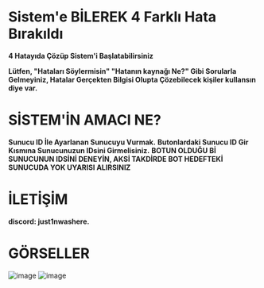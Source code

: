 # Sistem'e BİLEREK 4 Farklı Hata Bırakıldı
**4 Hatayıda Çözüp Sistem'i Başlatabilirsiniz**

**Lütfen, "Hataları Söylermisin" "Hatanın kaynağı Ne?" Gibi Sorularla Gelmeyiniz, Hatalar Gerçekten Bilgisi Olupta Çözebilecek kişiler kullansın diye var.**
#
#

# SİSTEM'İN AMACI NE?
**Sunucu ID İle Ayarlanan Sunucuyu Vurmak.**
**Butonlardaki Sunucu ID Gir Kısmına Sunucunuzun IDsini Girmelisiniz.**
**BOTUN OLDUĞU Bİ SUNUCUNUN IDSİNİ DENEYİN, AKSİ TAKDİRDE BOT HEDEFTEKİ SUNUCUDA YOK UYARISI ALIRSINIZ**

# İLETİŞİM
**discord: just1nwashere.**
#
#

# GÖRSELLER
![image](https://github.com/user-attachments/assets/026925f9-a77b-4564-aaf0-d4eec4824612)
![image](https://github.com/user-attachments/assets/e4cb7e80-f9bb-4f2f-80df-8072c5de8569)
